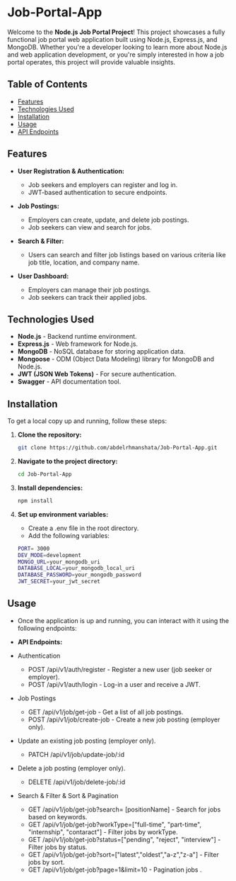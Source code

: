 # Job-Portal-App

Welcome to the **Node.js Job Portal Project**! This project showcases a fully functional job portal web application built using Node.js, Express.js, and MongoDB. Whether you're a developer looking to learn more about Node.js and web application development, or you're simply interested in how a job portal operates, this project will provide valuable insights.

## Table of Contents

- [Features](#features)
- [Technologies Used](#technologies-used)
- [Installation](#installation)
- [Usage](#usage)
- [API Endpoints](#api-endpoints)

## Features

- **User Registration & Authentication:**
  - Job seekers and employers can register and log in.
  - JWT-based authentication to secure endpoints.
  
- **Job Postings:**
  - Employers can create, update, and delete job postings.
  - Job seekers can view and search for jobs.

- **Search & Filter:**
  - Users can search and filter job listings based on various criteria like job title, location, and company name.

- **User Dashboard:**
  - Employers can manage their job postings.
  - Job seekers can track their applied jobs.

## Technologies Used

- **Node.js** - Backend runtime environment.
- **Express.js** - Web framework for Node.js.
- **MongoDB** - NoSQL database for storing application data.
- **Mongoose** - ODM (Object Data Modeling) library for MongoDB and Node.js.
- **JWT (JSON Web Tokens)** - For secure authentication.
- **Swagger** - API documentation tool.
  
## Installation

To get a local copy up and running, follow these steps:

1. **Clone the repository:**
   ```bash
   git clone https://github.com/abdelrhmanshata/Job-Portal-App.git
   ```
   
2. **Navigate to the project directory:**
   ```bash
   cd Job-Portal-App
   ```

3. **Install dependencies:**
   ```bash
   npm install
   ```

4. **Set up environment variables:**
   - Create a .env file in the root directory.
   - Add the following variables:

   ```bash
   PORT= 3000
   DEV_MODE=development
   MONGO_URL=your_mongodb_uri
   DATABASE_LOCAL=your_mongodb_local_uri
   DATABASE_PASSWORD=your_mongodb_password
   JWT_SECRET=your_jwt_secret
   ```

## Usage
- Once the application is up and running, you can interact with it using the following endpoints:
- **API Endpoints:**

- Authentication
  - POST /api/v1/auth/register   - Register a new user (job seeker or employer).
  - POST /api/v1/auth/login      - Log-in a user and receive a JWT.

- Job Postings
  - GET /api/v1/job/get-job      - Get a list of all job postings.
  - POST /api/v1/job/create-job  - Create a new job posting (employer only).

- Update an existing job posting (employer only).
  - PATCH /api/v1/job/update-job/:id

- Delete a job posting (employer only).
  - DELETE /api/v1/job/delete-job/:id

- Search & Filter & Sort & Pagination 
  - GET /api/v1/job/get-job?search= [positionName]                                          - Search for jobs based on keywords.
  - GET /api/v1/job/get-job?workType=["full-time", "part-time", "internship", "contaract"]  - Filter jobs by workType.
  - GET /api/v1/job/get-job?status=["pending", "reject", "interview"]                       - Filter jobs by status.
  - GET /api/v1/job/get-job?sort=["latest","oldest","a-z","z-a"]                            - Filter jobs by sort.
  - GET /api/v1/job/get-job?page=1&limit=10                                                 - Pagination jobs .
  
   

